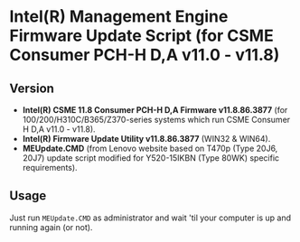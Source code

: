 # Intel(R) Management Engine Firmware Update Script (for CSME Consumer PCH-H D,A v11.0 - v11.8)

## Version
- **Intel(R) CSME 11.8 Consumer PCH-H D,A Firmware v11.8.86.3877** (for 100/200/H310C/B365/Z370-series systems which run CSME Consumer H D,A v11.0 - v11.8).
- **Intel(R) Firmware Update Utility v11.8.86.3877** (WIN32 & WIN64).
- **MEUpdate.CMD** (from Lenovo website based on T470p (Type 20J6, 20J7) update script modified for Y520-15IKBN (Type 80WK) specific requirements).

## Usage
Just run `MEUpdate.CMD` as administrator and wait 'til your computer is up and running again (or not).